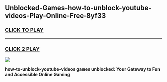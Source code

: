 
## Unblocked-Games-how-to-unblock-youtube-videos-Play-Online-Free-8yf33
<h3>
<a href="https://premium76.site?title=how-to-unblock-youtube-videos&ref=26A">CLICK TO PLAY</a></h3>
<hr>

<h3>
<a href="https://premium76.site?title=how-to-unblock-youtube-videos&ref=26A">CLICK 2 PLAY</a>
  
</h3>

<a href="https://premium76.site?title=how-to-unblock-youtube-videos&ref=26A"><img src="https://clearcache.store/games.png"></a>


**how-to-unblock-youtube-videos games unblocked: Your Gateway to Fun and Accessible Online Gaming**
